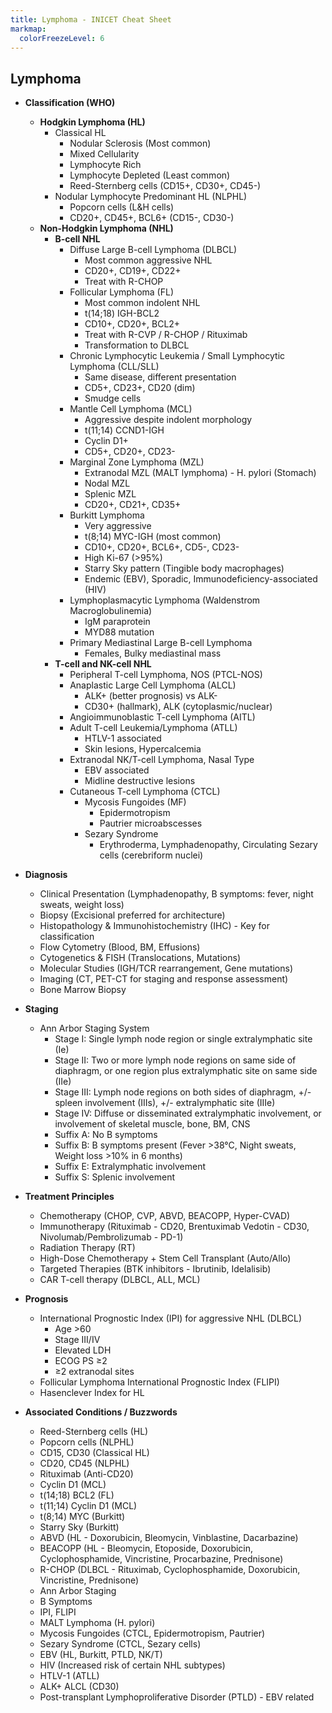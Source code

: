 ```yaml
---
title: Lymphoma - INICET Cheat Sheet
markmap:
  colorFreezeLevel: 6
---
```


## Lymphoma

-   **Classification (WHO)**
    -   **Hodgkin Lymphoma (HL)**
        -   Classical HL
            -   Nodular Sclerosis (Most common)
            -   Mixed Cellularity
            -   Lymphocyte Rich
            -   Lymphocyte Depleted (Least common)
            -   Reed-Sternberg cells (CD15+, CD30+, CD45-)
        -   Nodular Lymphocyte Predominant HL (NLPHL)
            -   Popcorn cells (L&H cells)
            -   CD20+, CD45+, BCL6+ (CD15-, CD30-)
    -   **Non-Hodgkin Lymphoma (NHL)**
        -   **B-cell NHL**
            -   Diffuse Large B-cell Lymphoma (DLBCL)
                -   Most common aggressive NHL
                -   CD20+, CD19+, CD22+
                -   Treat with R-CHOP
            -   Follicular Lymphoma (FL)
                -   Most common indolent NHL
                -   t(14;18) IGH-BCL2
                -   CD10+, CD20+, BCL2+
                -   Treat with R-CVP / R-CHOP / Rituximab
                -   Transformation to DLBCL
            -   Chronic Lymphocytic Leukemia / Small Lymphocytic Lymphoma (CLL/SLL)
                -   Same disease, different presentation
                -   CD5+, CD23+, CD20 (dim)
                -   Smudge cells
            -   Mantle Cell Lymphoma (MCL)
                -   Aggressive despite indolent morphology
                -   t(11;14) CCND1-IGH
                -   Cyclin D1+
                -   CD5+, CD20+, CD23-
            -   Marginal Zone Lymphoma (MZL)
                -   Extranodal MZL (MALT lymphoma) - H. pylori (Stomach)
                -   Nodal MZL
                -   Splenic MZL
                -   CD20+, CD21+, CD35+
            -   Burkitt Lymphoma
                -   Very aggressive
                -   t(8;14) MYC-IGH (most common)
                -   CD10+, CD20+, BCL6+, CD5-, CD23-
                -   High Ki-67 (>95%)
                -   Starry Sky pattern (Tingible body macrophages)
                -   Endemic (EBV), Sporadic, Immunodeficiency-associated (HIV)
            -   Lymphoplasmacytic Lymphoma (Waldenstrom Macroglobulinemia)
                -   IgM paraprotein
                -   MYD88 mutation
            -   Primary Mediastinal Large B-cell Lymphoma
                -   Females, Bulky mediastinal mass
        -   **T-cell and NK-cell NHL**
            -   Peripheral T-cell Lymphoma, NOS (PTCL-NOS)
            -   Anaplastic Large Cell Lymphoma (ALCL)
                -   ALK+ (better prognosis) vs ALK-
                -   CD30+ (hallmark), ALK (cytoplasmic/nuclear)
            -   Angioimmunoblastic T-cell Lymphoma (AITL)
            -   Adult T-cell Leukemia/Lymphoma (ATLL)
                -   HTLV-1 associated
                -   Skin lesions, Hypercalcemia
            -   Extranodal NK/T-cell Lymphoma, Nasal Type
                -   EBV associated
                -   Midline destructive lesions
            -   Cutaneous T-cell Lymphoma (CTCL)
                -   Mycosis Fungoides (MF)
                    -   Epidermotropism
                    -   Pautrier microabscesses
                -   Sezary Syndrome
                    -   Erythroderma, Lymphadenopathy, Circulating Sezary cells (cerebriform nuclei)

-   **Diagnosis**
    -   Clinical Presentation (Lymphadenopathy, B symptoms: fever, night sweats, weight loss)
    -   Biopsy (Excisional preferred for architecture)
    -   Histopathology & Immunohistochemistry (IHC) - Key for classification
    -   Flow Cytometry (Blood, BM, Effusions)
    -   Cytogenetics & FISH (Translocations, Mutations)
    -   Molecular Studies (IGH/TCR rearrangement, Gene mutations)
    -   Imaging (CT, PET-CT for staging and response assessment)
    -   Bone Marrow Biopsy

-   **Staging**
    -   Ann Arbor Staging System
        -   Stage I: Single lymph node region or single extralymphatic site (Ie)
        -   Stage II: Two or more lymph node regions on same side of diaphragm, or one region plus extralymphatic site on same side (IIe)
        -   Stage III: Lymph node regions on both sides of diaphragm, +/- spleen involvement (IIIs), +/- extralymphatic site (IIIe)
        -   Stage IV: Diffuse or disseminated extralymphatic involvement, or involvement of skeletal muscle, bone, BM, CNS
        -   Suffix A: No B symptoms
        -   Suffix B: B symptoms present (Fever >38°C, Night sweats, Weight loss >10% in 6 months)
        -   Suffix E: Extralymphatic involvement
        -   Suffix S: Splenic involvement

-   **Treatment Principles**
    -   Chemotherapy (CHOP, CVP, ABVD, BEACOPP, Hyper-CVAD)
    -   Immunotherapy (Rituximab - CD20, Brentuximab Vedotin - CD30, Nivolumab/Pembrolizumab - PD-1)
    -   Radiation Therapy (RT)
    -   High-Dose Chemotherapy + Stem Cell Transplant (Auto/Allo)
    -   Targeted Therapies (BTK inhibitors - Ibrutinib, Idelalisib)
    -   CAR T-cell therapy (DLBCL, ALL, MCL)

-   **Prognosis**
    -   International Prognostic Index (IPI) for aggressive NHL (DLBCL)
        -   Age >60
        -   Stage III/IV
        -   Elevated LDH
        -   ECOG PS ≥2
        -   ≥2 extranodal sites
    -   Follicular Lymphoma International Prognostic Index (FLIPI)
    -   Hasenclever Index for HL

-   **Associated Conditions / Buzzwords**
    -   Reed-Sternberg cells (HL)
    -   Popcorn cells (NLPHL)
    -   CD15, CD30 (Classical HL)
    -   CD20, CD45 (NLPHL)
    -   Rituximab (Anti-CD20)
    -   Cyclin D1 (MCL)
    -   t(14;18) BCL2 (FL)
    -   t(11;14) Cyclin D1 (MCL)
    -   t(8;14) MYC (Burkitt)
    -   Starry Sky (Burkitt)
    -   ABVD (HL - Doxorubicin, Bleomycin, Vinblastine, Dacarbazine)
    -   BEACOPP (HL - Bleomycin, Etoposide, Doxorubicin, Cyclophosphamide, Vincristine, Procarbazine, Prednisone)
    -   R-CHOP (DLBCL - Rituximab, Cyclophosphamide, Doxorubicin, Vincristine, Prednisone)
    -   Ann Arbor Staging
    -   B Symptoms
    -   IPI, FLIPI
    -   MALT Lymphoma (H. pylori)
    -   Mycosis Fungoides (CTCL, Epidermotropism, Pautrier)
    -   Sezary Syndrome (CTCL, Sezary cells)
    -   EBV (HL, Burkitt, PTLD, NK/T)
    -   HIV (Increased risk of certain NHL subtypes)
    -   HTLV-1 (ATLL)
    -   ALK+ ALCL (CD30)
    -   Post-transplant Lymphoproliferative Disorder (PTLD) - EBV related


